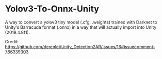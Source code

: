 # Yolov3-To-Onnx-Unity
A way to convert a yolov3 tiny model (.cfg, .weights) trained with Darknet to Unity's Barracuda format (.onnx) in a way that will actually import into Unity (2019.4.8f1).

Credit: https://github.com/derenlei/Unity_Detection2AR/issues/16#issuecomment-786339303
